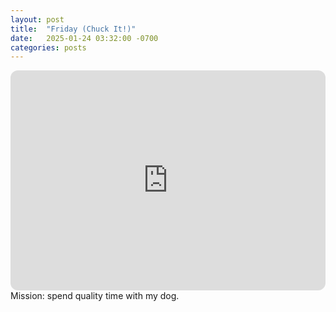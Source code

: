 ```yaml
---
layout: post
title:  "Friday (Chuck It!)"
date:   2025-01-24 03:32:00 -0700
categories: posts
---
```

<iframe style="border-radius:12px" src="https://open.spotify.com/embed/playlist/4z8KaGE2pXRpoKjnaEtQXB?utm_source=generator" width="100%" height="352" frameBorder="0" allowfullscreen="" allow="autoplay; clipboard-write; encrypted-media; fullscreen; picture-in-picture" loading="lazy"></iframe>
Mission: spend quality time with my dog.
